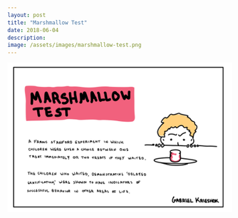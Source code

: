 ```yaml
---
layout: post
title: "Marshmallow Test"
date: 2018-06-04
description: 
image: /assets/images/marshmallow-test.png
---
```


![Marshmallow Test](/assets/images/marshmallow-test.png)